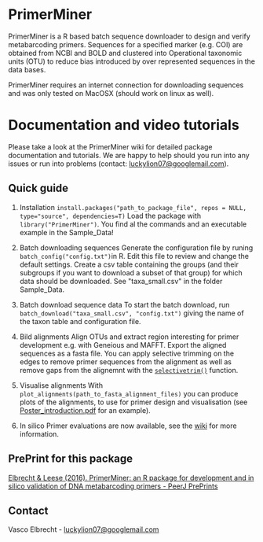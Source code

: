 # PrimerMiner

PrimerMiner is a R based batch sequence downloader to design and verify metabarcoding primers. Sequences for a specified marker (e.g. COI) are obtained from NCBI and BOLD and clustered into Operational taxonomic units (OTU) to reduce bias introduced by over represented sequences in the data bases.

PrimerMiner requires an internet connection for downloading sequences and was only tested on MacOSX (should work on linux as well). 

# Documentation and video tutorials

Please take a look at the PrimerMiner wiki for detailed package documentation and tutorials. We are happy to help should you run into any issues or run into problems (contact: luckylion07@googlemail.com).


## Quick guide

1) Installation
`install.packages("path_to_package_file", repos = NULL, type="source", dependencies=T)`
Load the package with `library("PrimerMiner")`. You find al the commands and an executable example in the Sample_Data!

2) Batch downloading sequences
Generate the configuration file by runing `batch_config("config.txt")`in R. Edit this file to review and change the default settings.
Create a csv table containing the groups (and their subgroups if you want to download a subset of that group) for which data should be downloaded. See "taxa_small.csv" in the folder Sample_Data.

3) Batch download sequence data
To start the batch download, run `batch_download("taxa_small.csv", "config.txt")` giving the name of the taxon table and configuration file.

4) Bild alignments
Align OTUs and extract region interesting for primer development e.g. with Geneious and MAFFT. Export the aligned sequences as a fasta file. You can apply selective trimming on the edges to remove primer sequences from the alignment as well as remove gaps from the alignemnt with the [`selectivetrim()`](https://github.com/VascoElbrecht/PrimerMiner/wiki/4-Making-alignments-(--trimming-and-gap-removal)#remove-gaps-from-the-sequence--add-selective-trimming) function.

5) Visualise alignments
With `plot_alignments(path_to_fasta_alignment_files)` you can produce plots of the alignments, to use for primer design and visualisation (see [Poster_introduction.pdf](https://github.com/VascoElbrecht/PrimerMiner/blob/master/Poster_introduction.pdf) for an example).

6) In silico Primer evaluations are now available, see the [wiki](https://github.com/VascoElbrecht/PrimerMiner/wiki/6-Primer-evaluation-(in-silico)) for more information.

## PrePrint for this package

[Elbrecht & Leese (2016). PrimerMiner: an R package for development and in silico validation of DNA metabarcoding primers - PeerJ PrePrints](https://peerj.com/preprints/2352/?td=wk)

## Contact

Vasco Elbrecht  - luckylion07@googlemail.com
